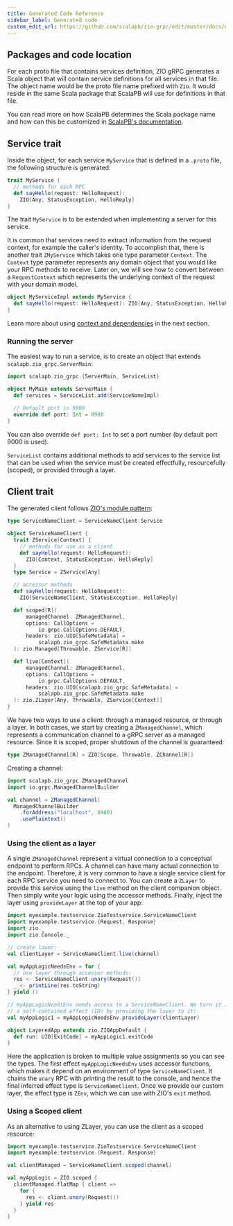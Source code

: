 ```yaml
---
title: Generated Code Reference
sidebar_label: Generated code
custom_edit_url: https://github.com/scalapb/zio-grpc/edit/master/docs/generated-code.md
---
```


## Packages and code location

For each proto file that contains services definition, ZIO gRPC generates a Scala
object that will contain service definitions for all services in that file. The
object name would be the proto file name prefixed with `Zio`. It would reside in the same Scala package that ScalaPB will use for definitions in that file.

You can read more on how ScalaPB determines the Scala package name and how can this be customized in [ScalaPB's documentation](https://scalapb.github.io/generated-code.html#default-package-structure).

## Service trait

Inside the object, for each service `MyService` that is defined in a `.proto` file, the following structure is generated:

```scala
trait MyService {
  // methods for each RPC
  def sayHello(request: HelloRequest):
    ZIO[Any, StatusException, HelloReply]
}
```

The trait `MyService` is to be extended when implementing a server for this service.

It is common that services need to extract information from the request context, for example the caller's identity. To accomplish that, there is another trait `ZMyService` which takes one
type parameter `Context`. The `Context` type parameter represents any domain object that you would like your RPC methods to receive.  Later on, we will see how to convert between a `RequestContext` which represents the underlying context of the request with your domain model.

```scala
object MyServiceImpl extends MyService {
  def sayHello(request: HelloRequest): ZIO[Any, StatusException, HelloReply] = ???
}
```

Learn more about using [context and dependencies](context.md) in the next section.

### Running the server

The easiest way to run a service, is to create an object that extends `scalapb.zio_grpc.ServerMain`:

```scala
import scalapb.zio_grpc.{ServerMain, ServiceList}

object MyMain extends ServerMain {
  def services = ServiceList.add(ServiceNameImpl)

  // Default port is 9000
  override def port: Int = 8980
}
```

You can also override `def port: Int` to set a port number (by default port 9000 is used).

`ServiceList` contains additional methods to add services to the service list that can be used when the service must be created effectfully, resourcefully (scoped), or provided through a layer.

## Client trait

The generated client follows [ZIO's module pattern](https://zio.dev/docs/howto/howto_use_layers):

```scala
type ServiceNameClient = ServiceNameClient.Service

object ServiceNameClient {
  trait ZService[Context] {
    // methods for use as a client
    def sayHello(request: HelloRequest):
      ZIO[Context, StatusException, HelloReply]
  }
  type Service = ZService[Any]

  // accessor methods
  def sayHello(request: HelloRequest):
    ZIO[ServiceNameClient, StatusException, HelloReply]

  def scoped[R](
      managedChannel: ZManagedChannel,
      options: CallOptions =
          io.grpc.CallOptions.DEFAULT,
      headers: zio.UIO[SafeMetadata] =
          scalapb.zio_grpc.SafeMetadata.make
  ): zio.Managed[Throwable, ZService[R]]

  def live[Context](
      managedChannel: ZManagedChannel,
      options: CallOptions =
          io.grpc.CallOptions.DEFAULT,
      headers: zio.UIO[scalapb.zio_grpc.SafeMetadata] =
          scalapb.zio_grpc.SafeMetadata.make
  ): zio.ZLayer[Any, Throwable, ZService[Context]]
}
```

We have two ways to use a client: through a managed resource, or through a layer. In both cases, we start by creating a `ZManagedChannel`, which represents a communication channel to a gRPC server as a managed resource. Since it is scoped, proper shutdown of the channel is guaranteed:

```scala
type ZManagedChannel[R] = ZIO[Scope, Throwable, ZChannel[R]]
```

Creating a channel:
```scala mdoc
import scalapb.zio_grpc.ZManagedChannel
import io.grpc.ManagedChannelBuilder

val channel = ZManagedChannel(
  ManagedChannelBuilder
    .forAddress("localhost", 8980)
    .usePlaintext()
)
```

### Using the client as a layer

A single `ZManagedChannel` represent a virtual connection to a conceptual endpoint to perform RPCs. A channel can have many actual connection to the endpoint. Therefore, it is very common to have a single service client for each RPC service you need to connect to. You can create a `ZLayer` to provide this service using the `live` method on the client companion object. Then simply write your logic using the accessor methods. Finally, inject the layer using `provideLayer` at the top of your app:

```scala mdoc
import myexample.testservice.ZioTestservice.ServiceNameClient
import myexample.testservice.{Request, Response}
import zio._
import zio.Console._

// create layer:
val clientLayer = ServiceNameClient.live(channel)

val myAppLogicNeedsEnv = for {
  // use layer through accessor methods:
  res <- ServiceNameClient.unary(Request())
  _ <- printLine(res.toString)
} yield ()

// myAppLogicNeedsEnv needs access to a ServiceNameClient. We turn it into
// a self-contained effect (IO) by providing the layer to it:
val myAppLogic1 = myAppLogicNeedsEnv.provideLayer(clientLayer)

object LayeredApp extends zio.ZIOAppDefault {
  def run: UIO[ExitCode] = myAppLogic1.exitCode
}
```

Here the application is broken to multiple value assignments so you can see the types.
The first effect `myAppLogicNeedsEnv` uses accessor functions, which makes it depend on  an environment of type `ServiceNameClient`. It chains the `unary` RPC with printing the result to the console, and hence the final inferred effect type is `ServiceNameClient`. Once we provide our custom layer, the effect type is `ZEnv`, which we can use with ZIO's `exit` method.

### Using a Scoped client

As an alternative to using ZLayer, you can use the client as a scoped resource:

```scala mdoc
import myexample.testservice.ZioTestservice.ServiceNameClient
import myexample.testservice.{Request, Response}

val clientManaged = ServiceNameClient.scoped(channel)

val myAppLogic = ZIO.scoped {
  clientManaged.flatMap { client =>
    for {
      res <- client.unary(Request())
    } yield res
  }
}
```